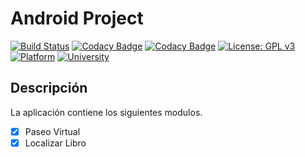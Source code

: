 # Android Project

[![Build Status](https://travis-ci.org/BibliotecaUQ/ProyectoBiblioteca.svg?branch=master)](https://travis-ci.org/BibliotecaUQ/ProyectoBiblioteca)
[![Codacy Badge](https://api.codacy.com/project/badge/Grade/69bc37fbcef54a3088cdca29466aae32)](https://www.codacy.com/app/argorar/ProyectoBiblioteca?utm_source=github.com&amp;utm_medium=referral&amp;utm_content=BibliotecaUQ/ProyectoBiblioteca&amp;utm_campaign=Badge_Grade)
[![Codacy Badge](https://api.codacy.com/project/badge/Coverage/69bc37fbcef54a3088cdca29466aae32)](https://www.codacy.com/app/Sebasti%C3%A1n-A.Organization/ProyectoBiblioteca?utm_source=github.com&utm_medium=referral&utm_content=BibliotecaUQ/ProyectoBiblioteca&utm_campaign=Badge_Coverage)
[![License: GPL v3](https://img.shields.io/badge/License-GPL%20v3-blue.svg)](http://www.gnu.org/licenses/gpl-3.0)
[![Platform](https://img.shields.io/badge/platform-android-orange.svg)](https://img.shields.io/badge/platform-android-orange.svg)
[![University](https://img.shields.io/badge/university-quindio-brightgreen.svg)](https://img.shields.io/badge/university-quindio-brightgreen.svg)

## Descripción 
La aplicación contiene los siguientes modulos.

- [x] Paseo Virtual
- [x] Localizar Libro
